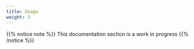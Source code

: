 ```yaml
---
title: Usage 
weight: 3
---
```


{{% notice note %}}
This documentation section is a work in progress
{{% /notice %}}